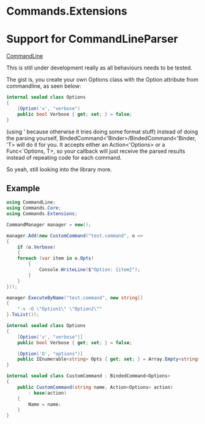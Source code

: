 # Commands.Extensions

# Support for CommandLineParser
[CommandLine](https://github.com/commandlineparser/commandline)

This is still under development really as all behaviours needs to be tested.

The gist is, you create your own Options class with the Option attribute from commandline, as seen below:

```cs
internal sealed class Options
{
	[Option('v', "verbose")
	public bool Verbose { get; set; } = false;
}
```
(using ' because otherwise it tries doing some format stuff)
instead of doing the parsing yourself, BindedCommand<'Binder>/BindedCommand<'Binder, 'T> will do it for you. It accepts either an Action<'Options> or a Func<`Options, T>, so your callback will just receive the parsed results instead of repeating code for each command.

So yeah, still looking into the library more.

## Example
```cs
using CommandLine;
using Commands.Core;
using Commands.Extensions;

CommandManager manager = new();

manager.Add(new CustomCommand("test.command", o =>
{
    if (o.Verbose)
    {
	foreach (var item in o.Opts)
        {
            Console.WriteLine($"Option: {item}");
        }
    }
}));

manager.ExecuteByName("test.command", new string[]
{
	"-v -O \"Option1\" \"Option2\""
}.ToList());

internal sealed class Options
{
	[Option('v', "verbose")]
	public bool Verbose { get; set; } = false;

	[Option('O', "options")]
	public IEnumerable<string> Opts { get; set; } = Array.Empty<string>();
}

internal sealed class CustomCommand : BindedCommand<Options>
{
	public CustomCommand(string name, Action<Options> action)
		: base(action)
	{
		Name = name;
	}
}
```
